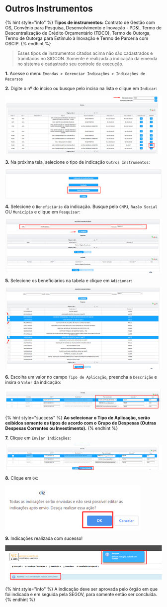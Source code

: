 # Outros Instrumentos

{% hint style="info" %}
**Tipos de instrumentos:** Contrato de Gestão com OS, Convênio para Pesquisa, Desenvolvimento e Inovação - PD\&I, Termo de Descentralização de Crédito Orçamentário (TDCO), Termo de Outorga, Termo de Outorga para Estímulo à Inovação e Termo de Parceria com OSCIP.
{% endhint %}

> Esses tipos de instrumentos citados acima não são cadastrados e tramitados no SIGCON. Somente é realizada a indicação da emenda no sistema e cadastrado seu controle de execução.



&#x20;  **1.** Acesse o menu `Emendas > Gerenciar Indicações > Indicações de Recursos`

&#x20;  **2.** Digite o nº do inciso ou busque pelo inciso na lista e clique em `Indicar`:&#x20;

![](<../../../.gitbook/assets/image (601).png>)

&#x20; **3.** Na próxima tela, selecione o tipo de indicação `Outros Instrumentos`:

![](<../../../.gitbook/assets/image (551).png>)

**4.** Selecione o `Beneficiário` da indicação. Busque pelo `CNPJ`, `Razão Social` OU `Município` e clique em `Pesquisar`:

![](<../../../.gitbook/assets/image (704).png>)

**5.** Selecione os beneficiários na tabela e clique em `Adicionar`:

![](<../../../.gitbook/assets/image (562).png>)

**6.** Escolha um valor no campo `Tipo de Aplicação`, preencha a `Descrição` e insira o `Valor` da indicação:

![](<../../../.gitbook/assets/image (690).png>)

{% hint style="success" %}
**Ao selecionar o Tipo de Aplicação, serão exibidos somente os tipos de acordo com o Grupo de Despesas (Outras Despesas Correntes ou Investimento).**
{% endhint %}

**7.** Clique em `Enviar Indicações`:

![](<../../../.gitbook/assets/image (605).png>)

**8.** Clique em `OK`:

![](<../../../.gitbook/assets/image (559).png>)

**9.** Indicações realizada com sucesso!

![](<../../../.gitbook/assets/image (654).png>)



{% hint style="info" %}
A indicação deve ser aprovada pelo órgão em que foi indicada e em seguida pela SEGOV, para somente então ser concluída.
{% endhint %}
